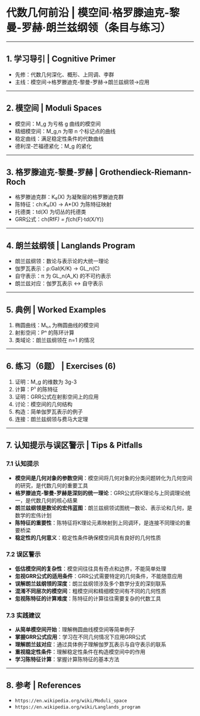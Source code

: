 # 代数几何前沿 | 模空间·格罗滕迪克-黎曼-罗赫·朗兰兹纲领（条目与练习）

---

## 1. 学习导引 | Cognitive Primer

- 先修：代数几何深化、概形、上同调、李群
- 主线：模空间→格罗滕迪克-黎曼-罗赫→朗兰兹纲领→应用

---

## 2. 模空间 | Moduli Spaces

- 模空间：M_g 为亏格 g 曲线的模空间
- 精细模空间：M_g,n 为带 n 个标记点的曲线
- 稳定曲线：满足稳定性条件的代数曲线
- 德利涅-芒福德紧化：M_g 的紧化

---

## 3. 格罗滕迪克-黎曼-罗赫 | Grothendieck-Riemann-Roch

- 格罗滕迪克群：K₀(X) 为凝聚层的格罗滕迪克群
- 陈特征：ch:K₀(X) → A*(X) 为陈特征映射
- 托德类：td(X) 为切丛的托德类
- GRR公式：ch(Rf*F) = f*(ch(F)·td(X/Y))

---

## 4. 朗兰兹纲领 | Langlands Program

- 朗兰兹纲领：数论与表示论的大统一理论
- 伽罗瓦表示：ρ:Gal(K/K) → GL_n(C)
- 自守表示：π 为 GL_n(A_K) 的不可约表示
- 朗兰兹对应：伽罗瓦表示 ↔ 自守表示

---

## 5. 典例 | Worked Examples

1) 椭圆曲线：M₁,₁ 为椭圆曲线的模空间
2) 射影空间：Pⁿ 的陈环计算
3) 类域论：朗兰兹纲领在 n=1 的情况

---

## 6. 练习（6题） | Exercises (6)

1) 证明：M_g 的维数为 3g-3
2) 计算：P¹ 的陈特征
3) 证明：GRR公式在射影空间上的应用
4) 讨论：模空间的几何结构
5) 构造：简单伽罗瓦表示的例子
6) 连接：朗兰兹纲领与费马大定理

---

## 7. 认知提示与误区警示 | Tips & Pitfalls

### 7.1 认知提示

- **模空间是几何对象的参数空间**：模空间将几何对象的分类问题转化为几何空间的研究，是代数几何的重要工具
- **格罗滕迪克-黎曼-罗赫是深刻的统一理论**：GRR公式将K理论与上同调理论统一，是代数几何的核心结果
- **朗兰兹纲领是数论的宏伟蓝图**：朗兰兹纲领试图统一数论、表示论和几何，是数学的宏伟计划
- **陈特征的重要性**：陈特征将K理论元素映射到上同调环，是连接不同理论的重要桥梁
- **稳定性的几何意义**：稳定性条件确保模空间具有良好的几何性质

### 7.2 误区警示

- **低估模空间的复杂性**：模空间往往具有奇点和边界，不能简单处理
- **忽视GRR公式的适用条件**：GRR公式需要特定的几何条件，不能随意应用
- **误解朗兰兹纲领的深度**：朗兰兹纲领涉及多个数学分支的深刻联系
- **混淆不同层次的模空间**：粗模空间和精细模空间有不同的几何性质
- **忽视陈特征的计算难度**：陈特征的计算往往需要复杂的代数工具

### 7.3 实践建议

- **从简单模空间开始**：理解椭圆曲线模空间等简单例子
- **掌握GRR公式应用**：学习在不同几何情况下应用GRR公式
- **理解朗兰兹对应**：通过具体例子理解伽罗瓦表示与自守表示的联系
- **重视稳定性条件**：理解稳定性条件在构造模空间中的作用
- **学习陈特征计算**：掌握计算陈特征的基本方法

---

## 8. 参考 | References

- `https://en.wikipedia.org/wiki/Moduli_space`
- `https://en.wikipedia.org/wiki/Langlands_program`
